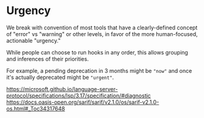 # Urgency

We break with convention of most tools that have a clearly-defined concept of
"error" vs "warning" or other levels, in favor of the more human-focused,
actionable "urgency."

While people can choose to run hooks in any order, this allows grouping and
inferences of their priorities.

For example, a pending deprecation in 3 months might be `"now"` and once it's
actually deprecated might be `"urgent"`.

https://microsoft.github.io/language-server-protocol/specifications/lsp/3.17/specification/#diagnostic
https://docs.oasis-open.org/sarif/sarif/v2.1.0/os/sarif-v2.1.0-os.html#_Toc34317648
